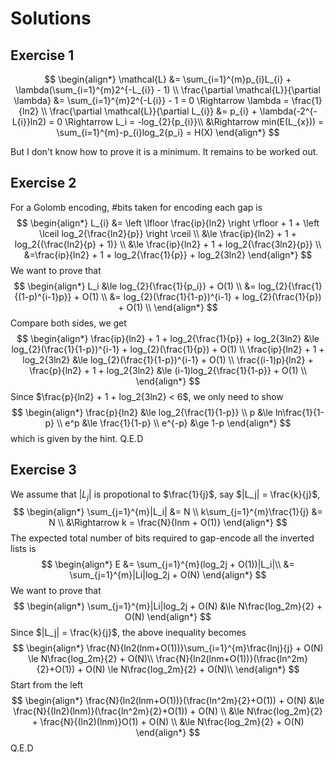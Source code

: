 # Solutions

## Exercise 1

$$
\begin{align*}
\mathcal{L} &= \sum_{i=1}^{m}p_{i}L_{i} + \lambda(\sum_{i=1}^{m}2^{-L_{i}} - 1) \\
\frac{\partial \mathcal{L}}{\partial \lambda} &= \sum_{i=1}^{m}2^{-L{i}} - 1 = 0 \Rightarrow \lambda = \frac{1}{ln2} \\
\frac{\partial \mathcal{L}}{\partial L_{i}} &= p_{i} + \lambda(-2^{-L{i}}ln2) = 0 \Rightarrow L_i = -log_{2}{p_{i}}\\
&\Rightarrow min(E(L_{x})) = \sum_{i=1}^{m}-p_{i}log_2{p_i} = H(X)
\end{align*}
$$

But I don't know how to prove  it is a minimum. It remains to be worked out.

## Exercise 2

For a Golomb encoding, \#bits taken for encoding each gap is
$$
\begin{align*}
L_{i} &= \left \lfloor \frac{ip}{ln2} \right \rfloor + 1 + \left \lceil log_2{\frac{ln2}{p}} \right \rceil \\
&\le \frac{ip}{ln2} + 1 + log_2{(\frac{ln2}{p} + 1)} \\
&\le \frac{ip}{ln2} + 1 + log_2{\frac{3ln2}{p}} \\
&=\frac{ip}{ln2} + 1 + log_2{\frac{1}{p}} + log_2{3ln2}
\end{align*}
$$
We want to prove that
$$
\begin{align*}
L_i &\le log_{2}{\frac{1}{p_i}} + O(1) \\
&= log_{2}{\frac{1}{(1-p)^{i-1}p}} + O(1) \\
&= log_{2}(\frac{1}{1-p})^{i-1} + log_{2}(\frac{1}{p}) + O(1) \\
\end{align*}
$$
Compare both sides, we get
$$
\begin{align*}
\frac{ip}{ln2} + 1 + log_2{\frac{1}{p}} + log_2{3ln2} &\le log_{2}(\frac{1}{1-p})^{i-1} + log_{2}(\frac{1}{p}) + O(1) \\
\frac{ip}{ln2} + 1 + log_2{3ln2} &\le log_{2}(\frac{1}{1-p})^{i-1} + O(1) \\
\frac{(i-1)p}{ln2} + \frac{p}{ln2} + 1 + log_2{3ln2} &\le (i-1)log_2{\frac{1}{1-p}} + O(1) \\
\end{align*}
$$
Since $\frac{p}{ln2} + 1 + log_2{3ln2} < 6$, we only need to show
$$
\begin{align*}
\frac{p}{ln2} &\le log_2{\frac{1}{1-p}} \\
p &\le ln\frac{1}{1-p} \\
e^p &\le \frac{1}{1-p} \\
e^{-p} &\ge 1-p 
\end{align*}
$$
which is given by the hint. Q.E.D

## Exercise 3

We assume that $|L_j|$ is propotional to $\frac{1}{j}$, say $|L_j| = \frac{k}{j}$,
$$
\begin{align*}
\sum_{j=1}^{m}|L_i| &= N \\
k\sum_{j=1}^{m}\frac{1}{j} &= N \\
&\Rightarrow k = \frac{N}{lnm + O(1)}
\end{align*}
$$
The expected total number of bits required to gap-encode all the inverted lists is
$$
\begin{align*}
E &= \sum_{j=1}^{m}(log_2j + O(1))|L_i|\\
&= \sum_{j=1}^{m}|Li|log_2j + O(N)
\end{align*}
$$
We want to prove that
$$
\begin{align*}
\sum_{j=1}^{m}|Li|log_2j + O(N) &\le N\frac{log_2m}{2} + O(N)
\end{align*}
$$
Since $|L_j| = \frac{k}{j}$, the above inequality becomes
$$
\begin{align*}
\frac{N}{ln2(lnm+O(1))}\sum_{i=1}^{m}\frac{lnj}{j} + O(N) \le N\frac{log_2m}{2} + O(N)\\
\frac{N}{ln2(lnm+O(1))}(\frac{ln^2m}{2}+O(1)) + O(N) \le N\frac{log_2m}{2} + O(N)\\
\end{align*}
$$
Start from the left
$$
\begin{align*}
\frac{N}{ln2(lnm+O(1))}(\frac{ln^2m}{2}+O(1)) + O(N) &\le \frac{N}{(ln2)(lnm)}(\frac{ln^2m}{2}+O(1)) + O(N) \\
&\le N\frac{log_2m}{2} + \frac{N}{(ln2)(lnm)}O(1) + O(N) \\
&\le N\frac{log_2m}{2} + O(N)
\end{align*}
$$
Q.E.D